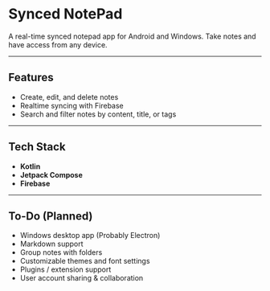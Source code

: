 

#  Synced NotePad

A real-time synced notepad app for Android and Windows.
Take notes and have access from any device.

---

##  Features

- Create, edit, and delete notes
- Realtime syncing with Firebase
- Search and filter notes by content, title, or tags

---

## Tech Stack

- **Kotlin**
- **Jetpack Compose**
- **Firebase**

---

## To-Do (Planned)

- Windows desktop app (Probably Electron)
- Markdown support
- Group notes with folders
- Customizable themes and font settings
- Plugins / extension support
- User account sharing & collaboration
